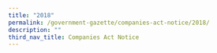 ```yaml
---
title: "2018"
permalink: /government-gazette/companies-act-notice/2018/
description: ""
third_nav_title: Companies Act Notice
---
```

